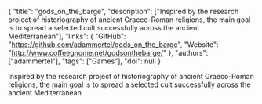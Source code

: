 {
  "title": "gods_on_the_barge",
  "description": ["Inspired by the research project of historiography of ancient Graeco-Roman religions, the main goal is to spread a selected cult successfully across the ancient Mediterranean"],
  "links": {
    "GitHub": "https://github.com/adammertel/gods_on_the_barge",
    "Website": "http://www.coffeegnome.net/godsonthebarge/"
  },
  "authors": ["adammertel"],
  "tags": ["Games"],
  "doi": null
}

<!-- Generated by csv2md.R – do not edit by hand -->

Inspired by the research project of historiography of ancient Graeco-Roman religions, the main goal is to spread a selected cult successfully across the ancient Mediterranean